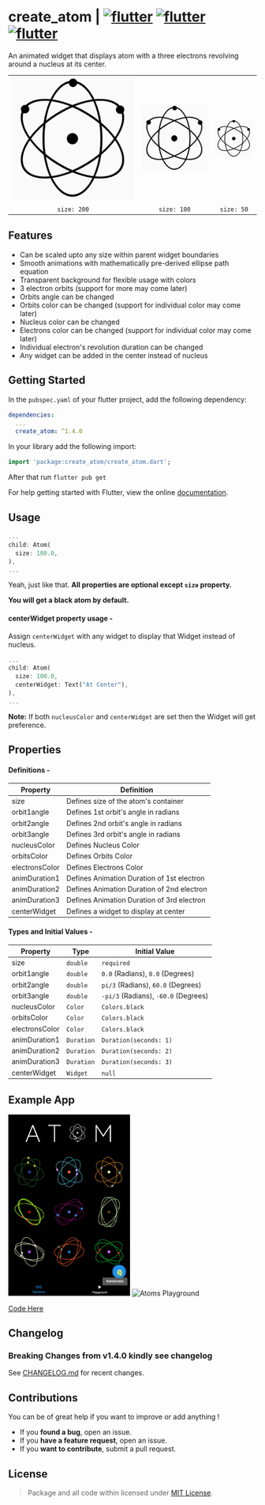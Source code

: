# create_atom <span> | </span> <a href="https://pub.dev/packages/create_atom"><img src="https://img.shields.io/badge/pub.dev-v1.4.0-red?style=flat-square" alt="flutter"/></a> <a href="https://flutter.dev/"><img src="https://img.shields.io/badge/Built with-flutter-blue?style=flat-square" alt="flutter"/></a> <a href="https://dart.dev/"><img src="https://img.shields.io/badge/Language-Dart-purple?style=flat-square" alt="flutter"/></a>

An animated widget that displays atom with a three electrons revolving around a nucleus at its center.

<table>
  <tr>
    <th><img src="https://raw.githubusercontent.com/Abhi011999/create_atom_flutter/master/images/2.0x.gif" alt="2.0x"/></th>
    <th><img src="https://raw.githubusercontent.com/Abhi011999/create_atom_flutter/master/images/1.0x.gif" alt="1.0x"/></th>
    <th><img src="https://raw.githubusercontent.com/Abhi011999/create_atom_flutter/master/images/0.5x.gif" alt="0.5x"/></th>
  </tr>
  <tr>
    <td align="center"><code>size: 200</code></td>
    <td align="center"><code>size: 100</code></td>
    <td align="center"><code>size: 50</code></td>
  </tr>
</table>

## Features

- Can be scaled upto any size within parent widget boundaries
- Smooth animations with mathematically pre-derived ellipse path equation
- Transparent background for flexible usage with colors
- 3 electron orbits (support for more may come later)
- Orbits angle can be changed
- Orbits color can be changed (support for individual color may come later)
- Nucleus color can be changed
- Electrons color can be changed (support for individual color may come later)
- Individual electron's revolution duration can be changed
- Any widget can be added in the center instead of nucleus

## Getting Started

In the `pubspec.yaml` of your flutter project, add the following dependency:

```yaml
dependencies:
  ...
  create_atom: ^1.4.0
```

In your library add the following import:

```dart
import 'package:create_atom/create_atom.dart';
```

After that run `flutter pub get`

For help getting started with Flutter, view the online [documentation](https://flutter.io/).

## Usage

```dart
...
child: Atom(
  size: 100.0,
),
...
```

Yeah, just like that.
**All properties are optional except `size` property.**

**You will get a black atom by default.**

#### centerWidget property usage -

Assign `centerWidget` with any widget to display that Widget instead of nucleus.

```dart
...
child: Atom(
  size: 100.0,
  centerWidget: Text("At Center"),
),
...
```

**Note:** If both `nucleusColor` and `centerWidget` are set then the Widget will get preference.

## Properties

#### Definitions -

| Property       | Definition                                 |
| -------------- | ------------------------------------------ |
| size           | Defines size of the atom's container       |
| orbit1angle    | Defines 1st orbit's angle in radians       |
| orbit2angle    | Defines 2nd orbit's angle in radians       |
| orbit3angle    | Defines 3rd orbit's angle in radians       |
| nucleusColor   | Defines Nucleus Color                      |
| orbitsColor    | Defines Orbits Color                       |
| electronsColor | Defines Electrons Color                    |
| animDuration1  | Defines Animation Duration of 1st electron |
| animDuration2  | Defines Animation Duration of 2nd electron |
| animDuration3  | Defines Animation Duration of 3rd electron |
| centerWidget   | Defines a widget to display at center      |

#### Types and Initial Values -

| Property       | Type       | Initial Value                        |
| -------------- | ---------- | ------------------------------------ |
| size           | `double`   | `required`                           |
| orbit1angle    | `double`   | `0.0` (Radians), `0.0` (Degrees)     |
| orbit2angle    | `double`   | `pi/3` (Radians), `60.0` (Degrees)   |
| orbit3angle    | `double`   | `-pi/3` (Radians), `-60.0` (Degrees) |
| nucleusColor   | `Color`    | `Colors.black`                       |
| orbitsColor    | `Color`    | `Colors.black`                       |
| electronsColor | `Color`    | `Colors.black`                       |
| animDuration1  | `Duration` | `Duration(seconds: 1)`               |
| animDuration2  | `Duration` | `Duration(seconds: 2)`               |
| animDuration3  | `Duration` | `Duration(seconds: 3)`               |
| centerWidget   | `Widget`   | `null`                               |

## Example App

<img src="https://raw.githubusercontent.com/Abhi011999/create_atom_flutter/master/images/example_random.gif" width="49%" alt="Random Atoms"/> <img src="https://raw.githubusercontent.com/Abhi011999/create_atom_flutter/master/images/example_playground.gif" width="49%" alt="Atoms Playground"/>

[Code Here](https://github.com/Abhi011999/create_atom_flutter/blob/master/example/lib/main.dart)

## Changelog

### Breaking Changes from v1.4.0 kindly see changelog

See [CHANGELOG.md](https://github.com/Abhi011999/create_atom_flutter/blob/master/CHANGELOG.md) for recent changes.

## Contributions

You can be of great help if you want to improve or add anything !

- If you **found a bug**, open an issue.
- If you **have a feature request**, open an issue.
- If you **want to contribute**, submit a pull request.

## License

> Package and all code within licensed under [MIT License](https://github.com/Abhi011999/create_atom_flutter/blob/master/LICENSE).
